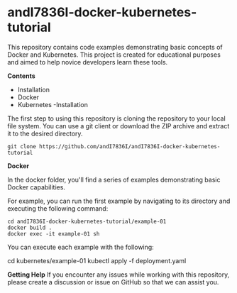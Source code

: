 # andI7836I-docker-kubernetes-tutorial
This repository contains code examples demonstrating basic concepts of Docker and Kubernetes. This project is created for educational purposes and aimed to help novice developers learn these tools.

**Contents**
- Installation
- Docker
- Kubernetes
-Installation

The first step to using this repository is cloning the repository to your local file system. You can use a git client or download the ZIP archive and extract it to the desired directory.

```
git clone https://github.com/andI7836I/andI7836I-docker-kubernetes-tutorial
```
**Docker**

In the docker folder, you'll find a series of examples demonstrating basic Docker capabilities.

For example, you can run the first example by navigating to its directory and executing the following command:

```
cd andI7836I-docker-kubernetes-tutorial/example-01
docker build .
docker exec -it example-01 sh
```

You can execute each example with the following:

cd kubernetes/example-01
kubectl apply -f deployment.yaml

**Getting Help**
If you encounter any issues while working with this repository, please create a discussion or issue on GitHub so that we can assist you.
